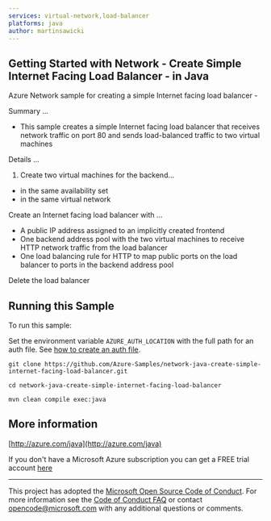 ```yaml
---
services: virtual-network,load-balancer
platforms: java
author: martinsawicki
---
```


## Getting Started with Network - Create Simple Internet Facing Load Balancer - in Java ##


  Azure Network sample for creating a simple Internet facing load balancer -
 
  Summary ...
 
  - This sample creates a simple Internet facing load balancer that receives network traffic on
    port 80 and sends load-balanced traffic to two virtual machines
 
  Details ...
 
  1. Create two virtual machines for the backend...
  - in the same availability set
  - in the same virtual network
 
  Create an Internet facing load balancer with ...
  - A public IP address assigned to an implicitly created frontend
  - One backend address pool with the two virtual machines to receive HTTP network traffic from the load balancer
  - One load balancing rule for HTTP to map public ports on the load
    balancer to ports in the backend address pool

  Delete the load balancer
 

## Running this Sample ##

To run this sample:

Set the environment variable `AZURE_AUTH_LOCATION` with the full path for an auth file. See [how to create an auth file](https://github.com/Azure/azure-libraries-for-java/blob/master/AUTH.md).

    git clone https://github.com/Azure-Samples/network-java-create-simple-internet-facing-load-balancer.git

    cd network-java-create-simple-internet-facing-load-balancer

    mvn clean compile exec:java

## More information ##

[http://azure.com/java](http://azure.com/java)

If you don't have a Microsoft Azure subscription you can get a FREE trial account [here](http://go.microsoft.com/fwlink/?LinkId=330212)

---

This project has adopted the [Microsoft Open Source Code of Conduct](https://opensource.microsoft.com/codeofconduct/). For more information see the [Code of Conduct FAQ](https://opensource.microsoft.com/codeofconduct/faq/) or contact [opencode@microsoft.com](mailto:opencode@microsoft.com) with any additional questions or comments.